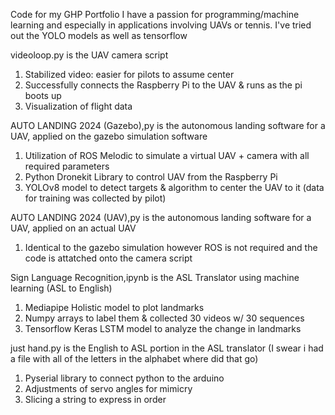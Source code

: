Code for my GHP Portfolio
I have a passion for programming/machine learning and especially in applications involving UAVs or tennis.
I've tried out the YOLO models as well as tensorflow

videoloop.py is the UAV camera script
1. Stabilized video: easier for pilots to assume center
2. Successfully connects the Raspberry Pi to the UAV & runs as the pi boots up
3. Visualization of flight data

AUTO LANDING 2024 (Gazebo),py is the autonomous landing software for a UAV, applied on the gazebo simulation software
1. Utilization of ROS Melodic to simulate a virtual UAV + camera with all required parameters
2. Python Dronekit Library to control UAV from the Raspberry Pi
3. YOLOv8 model to detect targets & algorithm to center the UAV to it (data for training was collected by pilot)

AUTO LANDING 2024 (UAV),py is the autonomous landing software for a UAV, applied on an actual UAV
1. Identical to the gazebo simulation however ROS is not required and the code is attatched onto the camera script

Sign Language Recognition,ipynb is the ASL Translator using machine learning (ASL to English)
1. Mediapipe Holistic model to plot landmarks
2. Numpy arrays to label them & collected 30 videos w/ 30 sequences
3. Tensorflow Keras LSTM model to analyze the change in landmarks

just hand.py is the English to ASL portion in the ASL translator (I swear i had a file with all of the letters in the alphabet where did that go)
1. Pyserial library to connect python to the arduino
2. Adjustments of servo angles for mimicry
3. Slicing a string to express in order



